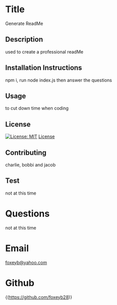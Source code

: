 
# Title
Generate ReadMe

## Description 
used to create a professional readMe

## Installation Instructions
npm i, run node index.js then answer the questions

## Usage
to cut down time when coding

## License
[![License: MIT](https://img.shields.i0/badge/License-MIT-yellow.svg)](https://opensource.org/licenses/MIT)
[License](https://opensource.org/licenses/MIT)

## Contributing
charlie, bobbi and jacob

## Test
not at this time

# Questions
not at this time

# Email
foxeyb@yahoo.com

# Github
{(https://github.com/foxeyb28)}

